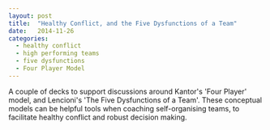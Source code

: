 ```yaml
---
layout: post
title:  "Healthy Conflict, and the Five Dysfunctions of a Team"
date:   2014-11-26
categories:
  - healthy conflict
  - high performing teams
  - five dysfunctions
  - Four Player Model
---
```

A couple of decks to support discussions around Kantor's 'Four Player' model, and Lencioni's 'The Five Dysfunctions of a Team'. These conceptual models can be helpful tools when coaching self-organising teams, to facilitate healthy conflict and robust decision making.

<script async class="speakerdeck-embed" data-id="c382c9c057800132613e3aa25d805968" data-ratio="1.33333333333333" src="//speakerdeck.com/assets/embed.js"></script>

<script async class="speakerdeck-embed" data-id="28533b3057920132613e3aa25d805968" data-ratio="1.33333333333333" src="//speakerdeck.com/assets/embed.js"></script>
